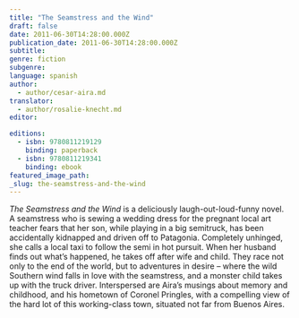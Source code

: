 ```yaml
---
title: "The Seamstress and the Wind"
draft: false
date: 2011-06-30T14:28:00.000Z
publication_date: 2011-06-30T14:28:00.000Z
subtitle:
genre: fiction
subgenre:
language: spanish
author:
  - author/cesar-aira.md
translator:
  - author/rosalie-knecht.md
editor:

editions:
  - isbn: 9780811219129
    binding: paperback
  - isbn: 9780811219341
    binding: ebook
featured_image_path:
_slug: the-seamstress-and-the-wind
---
```


_The Seamstress and the Wind_ is a deliciously laugh-out-loud-funny novel. A seamstress who is sewing a wedding dress for the pregnant local art teacher fears that her son, while playing in a big semitruck, has been accidentally kidnapped and driven off to Patagonia. Completely unhinged, she calls a local taxi to follow the semi in hot pursuit. When her husband finds out what’s happened, he takes off after wife and child. They race not only to the end of the world, but to adventures in desire – where the wild Southern wind falls in love with the seamstress, and a monster child takes up with the truck driver. Interspersed are Aira’s musings about memory and childhood, and his hometown of Coronel Pringles, with a compelling view of the hard lot of this working-class town, situated not far from Buenos Aires.

